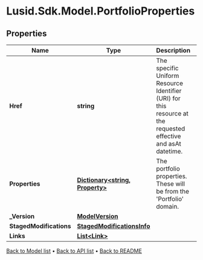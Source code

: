 # Lusid.Sdk.Model.PortfolioProperties

## Properties

Name | Type | Description | Notes
------------ | ------------- | ------------- | -------------
**Href** | **string** | The specific Uniform Resource Identifier (URI) for this resource at the requested effective and asAt datetime. | [optional] 
**Properties** | [**Dictionary&lt;string, Property&gt;**](Property.md) | The portfolio properties. These will be from the &#39;Portfolio&#39; domain. | [optional] 
**_Version** | [**ModelVersion**](ModelVersion.md) |  | [optional] 
**StagedModifications** | [**StagedModificationsInfo**](StagedModificationsInfo.md) |  | [optional] 
**Links** | [**List&lt;Link&gt;**](Link.md) |  | [optional] 

[Back to Model list](../README.md#documentation-for-models) &#8226; [Back to API list](../README.md#documentation-for-api-endpoints) &#8226; [Back to README](../README.md)

